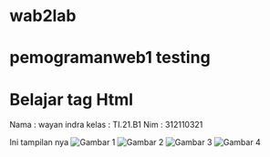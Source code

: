 # wab2lab

# pemogramanweb1 testing
# Belajar tag Html

Nama : wayan indra
kelas : TI.21.B1
Nim : 312110321

Ini tampilan nya 
![Gambar 1](screenhot/ss1.png)
![Gambar 2](screenhot/ss2.png)
![Gambar 3](screenhot/ss3.png)
![Gambar 4](screenhot/ss4.png)